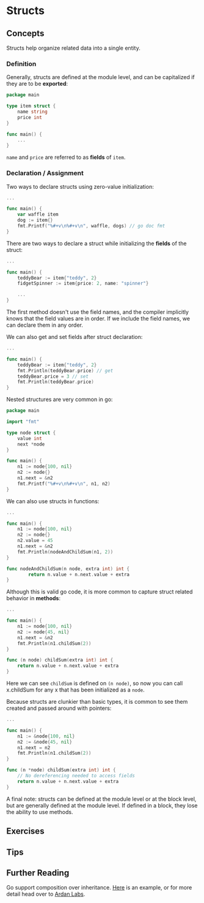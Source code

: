 # Structs

## Concepts

Structs help organize related data into a single entity.

### Definition

Generally, structs are defined at the module level, and can be capitalized if they are to be **exported**:
```go
package main

type item struct {
    name string
    price int
}

func main() {
    ...
}
```

`name` and `price` are referred to as **fields** of `item`.

### Declaration / Assignment

Two ways to declare structs using zero-value initialization:

```go
...

func main() {
    var waffle item
    dog := item{}
    fmt.Printf("%#+v\n%#+v\n", waffle, dogs) // go doc fmt
}
```

There are two ways to declare a struct while initializing the **fields** of the struct:

```go
...

func main() {
    teddyBear := item{"teddy", 2}
    fidgetSpinner := item{price: 2, name: "spinner"}

    ...
}
```

The first method doesn't use the field names, and the compiler implicitly knows that the field values are in order. If we include the field names, we can declare them in any order.

We can also get and set fields after struct declaration:
```go
...

func main() {
    teddyBear := item{"teddy", 2}
    fmt.Println(teddyBear.price) // get
    teddyBear.price = 3 // set
    fmt.Println(teddyBear.price)
}
```

Nested structures are very common in go:
```go
package main

import "fmt"

type node struct {
    value int
    next *node
}

func main() {
    n1 := node{100, nil}
    n2 := node{}
    n1.next = &n2
    fmt.Printf("%#+v\n%#+v\n", n1, n2)
}
```

We can also use structs in functions:

```go
...

func main() {
    n1 := node{100, nil}
    n2 := node{}
    n2.value = 45
    n1.next = &n2
    fmt.Println(nodeAndChildSum(n1, 2))
}

func nodeAndChildSum(n node, extra int) int {
        return n.value + n.next.value + extra
}
```

Although this is valid go code, it is more common to capture struct related behavior in **methods**:

```go
...

func main() {
    n1 := node{100, nil}
    n2 := node{45, nil}
    n1.next = &n2
    fmt.Println(n1.childSum(2))
}

func (n node) childSum(extra int) int {
    return n.value + n.next.value + extra
}
```

Here we can see `childSum` is defined on `(n node)`, so now you can call x.childSum for any x that has been initialized as a `node`.

Because structs are clunkier than basic types, it is common to see them created and passed around with pointers:

```go
...

func main() {
    n1 := &node{100, nil}
    n2 := &node{45, nil}
    n1.next = n2
    fmt.Println(n1.childSum(2))
}

func (n *node) childSum(extra int) int {
    // No dereferencing needed to access fields
    return n.value + n.next.value + extra
}
```

A final note: structs can be defined at the module level or at the block level, but are generally defined at the module level. If defined in a block, they lose the ability to use methods.

## Exercises

## Tips

## Further Reading

Go support composition over inheritance. [Here](3.2.1.md) is an example, or for more detail head over to [Ardan Labs](https://www.ardanlabs.com/blog/2015/09/composition-with-go.html).